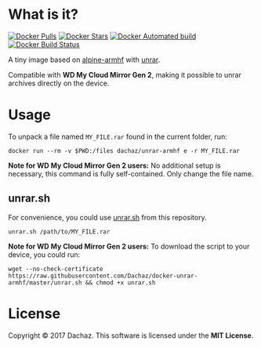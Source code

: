# What is it?

[![Docker Pulls](https://img.shields.io/docker/pulls/dachaz/unrar-armhf.svg?style=flat-square)](https://hub.docker.com/r/dachaz/unrar-armhf/) [![Docker Stars](https://img.shields.io/docker/stars/dachaz/unrar-armhf.svg?style=flat-square)](https://hub.docker.com/r/dachaz/unrar-armhf/) [![Docker Automated build](https://img.shields.io/docker/automated/dachaz/unrar-armhf.svg?style=flat-square)](https://hub.docker.com/r/dachaz/unrar-armhf/) [![Docker Build Status](https://img.shields.io/docker/build/dachaz/unrar-armhf.svg?style=flat-square)](https://hub.docker.com/r/dachaz/unrar-armhf/)

A tiny image based on [alpine-armhf](https://hub.docker.com/r/ogomez/arm32v7-alpine/) with [unrar](https://pkgs.alpinelinux.org/package/edge/main/armhf/unrar).

Compatible with **WD My Cloud Mirror Gen 2**, making it possible to unrar archives directly on the device.


# Usage

To unpack a file named `MY_FILE.rar` found in the current folder, run:

```shell
docker run --rm -v $PWD:/files dachaz/unrar-armhf e -r MY_FILE.rar
```

**Note for WD My Cloud Mirror Gen 2 users:** No additional setup is necessary, this command is fully self-contained. Only change the file name.

## unrar.sh

For convenience, you could use [unrar.sh](unrar.sh) from this repository.

```shell
unrar.sh /path/to/MY_FILE.rar
```

**Note for WD My Cloud Mirror Gen 2 users:** To download the script to your device, you could run:

```shell
wget --no-check-certificate https://raw.githubusercontent.com/Dachaz/docker-unrar-armhf/master/unrar.sh && chmod +x unrar.sh
```

# License

Copyright © 2017 Dachaz. This software is licensed under the **MIT License**.
